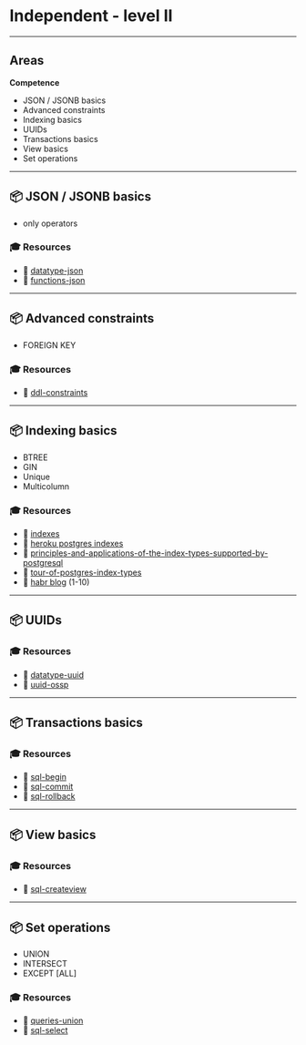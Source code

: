 # Independent - level II

---

## Areas

**Competence**

- JSON / JSONB basics
- Advanced constraints
- Indexing basics
- UUIDs
- Transactions basics
- View basics
- Set operations

---

## 📦 JSON / JSONB basics
-  only operators

### 🎓 Resources

- 📗 [datatype-json](https://www.postgresql.org/docs/11/static/datatype-json.html)
- 📗 [functions-json](https://www.postgresql.org/docs/11/functions-json.html)

---

## 📦 Advanced constraints
-  FOREIGN KEY

### 🎓 Resources

- 📗 [ddl-constraints](https://www.postgresql.org/docs/11/static/ddl-constraints.html)

---

## 📦 Indexing basics
- BTREE
- GIN
- Unique
- Multicolumn

### 🎓 Resources

- 📗 [indexes](https://www.postgresql.org/docs/11/static/indexes.html)
- 📗 [heroku postgres indexes](https://devcenter.heroku.com/articles/postgresql-indexes)
- 📗 [principles-and-applications-of-the-index-types-supported-by-postgresql](https://medium.com/@Alibaba_Cloud/principles-and-applications-of-the-index-types-supported-by-postgresql-481f59bab67d)
- 📗 [tour-of-postgres-index-types](https://www.citusdata.com/blog/2017/10/17/tour-of-postgres-index-types/)
- 📗 [habr blog](https://habr.com/en/company/postgrespro/blog/441962/) (1-10)

---

## 📦 UUIDs
### 🎓 Resources
- 📗 [datatype-uuid](https://www.postgresql.org/docs/11/static/datatype-uuid.html)
- 📗 [uuid-ossp](https://www.postgresql.org/docs/11/static/uuid-ossp.html)

---

## 📦 Transactions basics
### 🎓 Resources
- 📗 [sql-begin](https://www.postgresql.org/docs/11/static/sql-begin.html)
- 📗 [sql-commit](https://www.postgresql.org/docs/11/static/sql-commit.html)
- 📗 [sql-rollback](https://www.postgresql.org/docs/11/static/sql-rollback.html)

---

## 📦 View basics
### 🎓 Resources
- 📗 [sql-createview](https://www.postgresql.org/docs/11/static/sql-createview.html)

---

## 📦 Set operations
- UNION
- INTERSECT
- EXCEPT [ALL]

### 🎓 Resources
- 📗 [queries-union](https://www.postgresql.org/docs/11/static/queries-union.html)
- 📗 [sql-select](https://www.postgresql.org/docs/11/static/sql-select.html)
